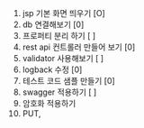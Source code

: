 1. jsp 기본 화면 띄우기 [O]
2. db 연결해보기 [0]
3. 프로퍼티 분리 하기 [ ]
4. rest api 컨트롤러 만들어 보기 [0]
5. validator 사용해보기 [ ]
6. logback 수정 [0]
7. 테스트 코드 샘플 만들기 [0]
8. swagger 적용하기 [ ]
9. 암호화 적용하기
10. PUT, 

